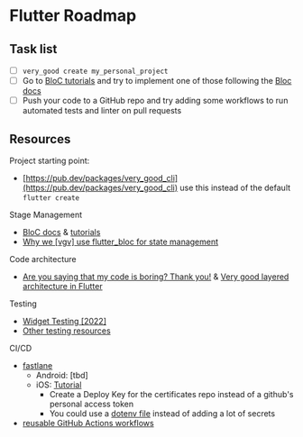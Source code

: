 # Flutter Roadmap

## Task list

* [ ] `very_good create my_personal_project`
* [ ] Go to [BloC tutorials](https://bloclibrary.dev/#/fluttertodostutorial) and try to implement one of those following the [Bloc docs](https://bloclibrary.dev/#/fluttertodostutorial)
* [ ] Push your code to a GitHub repo and try adding some workflows to run automated tests and linter on pull requests

## Resources

Project starting point:

- [https://pub.dev/packages/very_good_cli](https://pub.dev/packages/very_good_cli) use this instead of the default `flutter create`

Stage Management

- [BloC docs](https://bloclibrary.dev/#/gettingstarted) & [tutorials](https://bloclibrary.dev/#/fluttertodostutorial)
- [Why we [vgv] use flutter_bloc for state management](https://verygood.ventures/blog/why-we-use-flutter-bloc)

Code architecture

- [Are you saying that my code is boring? Thank you!](https://verygood.ventures/blog/boring-code-part-1) & [Very good layered architecture in Flutter](https://verygood.ventures/blog/very-good-flutter-architecture)

Testing

- [Widget Testing [2022]](https://www.youtube.com/watch?v=aReBbQgLjtk)
- [Other testing resources](https://verygood.ventures/blog/flutter-testing-resources)

CI/CD

- [fastlane](https://docs.fastlane.tools/)
  - Android: [tbd]
  - iOS: [Tutorial](https://joshuamdeguzman.com/continuous-delivery-for-flutter-using-fastlane-and-github-actions-pt-3-ios/)
    - Create a Deploy Key for the certificates repo instead of a github's personal access token
    - You could use a [dotenv file](https://docs.fastlane.tools/best-practices/keys/#dotenv) instead of adding a lot of secrets
- [reusable GitHub Actions workflows](https://github.com/VeryGoodOpenSource/very_good_workflows)
